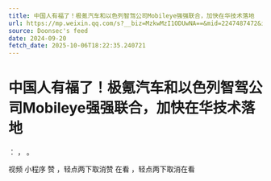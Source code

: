 ```yaml
---
title: 中国人有福了！极氪汽车和以色列智驾公司Mobileye强强联合，加快在华技术落地
url: https://mp.weixin.qq.com/s?__biz=MzkwMzI1ODUwNA==&mid=2247487472&idx=1&sn=1d59125ffcedacc7d7b2c3e0107278f8
source: Doonsec's feed
date: 2024-09-20
fetch_date: 2025-10-06T18:22:35.240721
---
```


# 中国人有福了！极氪汽车和以色列智驾公司Mobileye强强联合，加快在华技术落地

：
，
。

视频
小程序
赞
，轻点两下取消赞
在看
，轻点两下取消在看
